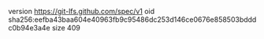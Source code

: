 version https://git-lfs.github.com/spec/v1
oid sha256:eefba43baa604e40963fb9c95486dc253d146ce0676e858503bdddc0b94e3a4e
size 409
